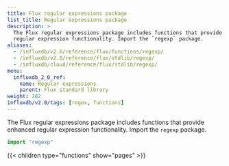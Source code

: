```yaml
---
title: Flux regular expressions package
list_title: Regular expressions package
description: >
  The Flux regular expressions package includes functions that provide enhanced
  regular expression functionality. Import the `regexp` package.
aliases:
  - /influxdb/v2.0/reference/flux/functions/regexp/
  - /influxdb/v2.0/reference/flux/stdlib/regexp/
  - /influxdb/cloud/reference/flux/stdlib/regexp/
menu:
  influxdb_2_0_ref:
    name: Regular expressions
    parent: Flux standard library
weight: 202
influxdb/v2.0/tags: [regex, functions]
---
```


The Flux regular expressions package includes functions that provide enhanced
regular expression functionality. Import the `regexp` package.

```js
import "regexp"
```

{{< children type="functions" show="pages" >}}
